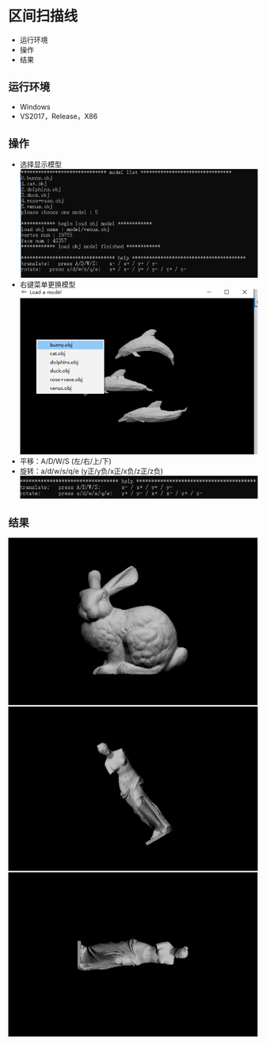 # 区间扫描线
* 运行环境
* 操作
* 结果
## 运行环境
* Windows
* VS2017，Release，X86
## 操作
* 选择显示模型<br>
![](/imgs/0.png)<br>
* 右键菜单更换模型<br>
![](/imgs/1.png)<br>
* 平移：A/D/W/S (左/右/上/下)
* 旋转：a/d/w/s/q/e  (y正/y负/x正/x负/z正/z负)<br>
![](/imgs/8.png)<br>
## 结果
![](/imgs/2.png) 
![](/imgs/6.png)
![](/imgs/7.png)


